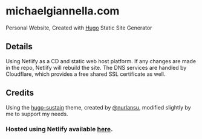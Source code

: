 # michaelgiannella.com
Personal Website, Created with [Hugo][hugo] Static Site Generator

## Details
Using Netlify as a CD and static web host platform. If any changes are made in the repo, Netlify will rebuild the site. The DNS services are handled by Cloudflare, which provides a free shared SSL certificate as well.

## Credits
Using the [hugo-sustain][theme] theme, created by [@nurlansu][nurlan], modified slightly by me to support my needs.

### Hosted using Netlify available [here][siteurl].

[hugo]: https://gohugo.io
[theme]: https://github.com/nurlansu/hugo-sustain/
[nurlan]: https://github.com/nurlan
[siteurl]: https://michaelgiannella.com

